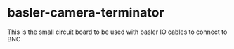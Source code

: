 # basler-camera-terminator

This is the small circuit board to be used with basler IO cables to connect to BNC

